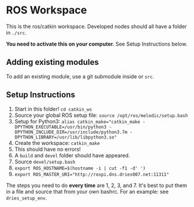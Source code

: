 # ROS Workspace

This is the ros/catkin workspace. Developed nodes should all have a folder in `./src`.

**You need to activate this on your computer.** See Setup Instructions below.

## Adding existing modules

To add an existing module, use a git submodule inside or `src`.

## Setup Instructions

1. Start in this folder! `cd catkin_ws`
2. Source your global ROS setup file: `source /opt/ros/melodic/setup.bash`
3. Setup for Python3: `alias catkin_make="catkin_make -DPYTHON_EXECUTABLE=/usr/bin/python3 -DPYTHON_INCLUDE_DIR=/usr/include/python3.7m -DPYTHON_LIBRARY=/usr/lib/libpython3.so"`
4. Create the workspace: `catkin_make`
5. This should have no errors!
6. A `build` and `devel` folder should have appeared.
7. Source `devel/setup.bash`
8. `export ROS_HOSTNAME=$(hostname -i | cut -f1 -d' ')`
9. `export ROS_MASTER_URI="http://rospi.dns.dries007.net:11311"`

The steps you need to do **every time** are 1, 2, 3, and 7. 
It's best to put them in a file and source that from your own bashrc.
For an example: see `dries_setup_env`.

